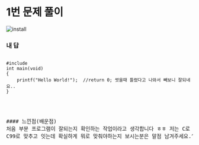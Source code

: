 # 1번 문제 풀이
![install](https://user-images.githubusercontent.com/81015704/118216966-7c24e000-b4af-11eb-91c2-2bc329cb5945.png)

### 내 답
<pre><code>
#include <stdio.h>
int main(void)
{
	printf("Hello World!");  //return 0; 썻을때 틀렸다고 나와서 빼보니 잘되네요.. 
}
</code>
<pre>


#### 느낀점(배운점)
처음 부분 프로그램이 잘되는지 확인하는 작업이라고 생각합니다 ㅎㅎ 저는 C로 코딩 예정이고 
C99로 맞추고 잇는데 확실하게 뭐로 맞춰야하는지 보시는분은 말점 남겨주세요.^!^
